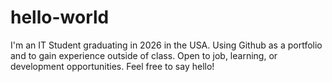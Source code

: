 # hello-world

I'm an IT Student graduating in 2026 in the USA. Using Github as a portfolio and to gain experience outside of class. Open to job, learning, or development opportunities. Feel free to say hello!
